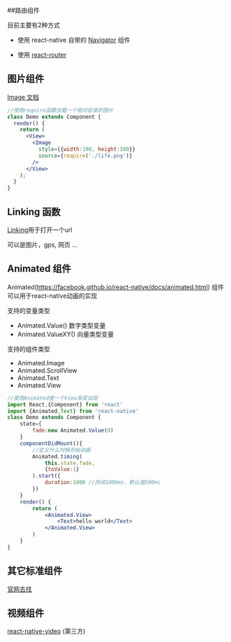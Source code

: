 ##路由组件

目前主要有2种方式

* 使用 react-native 自带的 [Navigator](https://facebook.github.io/react-native/docs/navigator.html) 组件

* 使用 [react-router](https://reacttraining.com/react-router/)


## 图片组件

[Image 文档](https://facebook.github.io/react-native/docs/image.html)

```jsx
//使用require函数加载一个相对目录的图片
class Demo extends Component {
  render() {
    return (
      <View>
        <Image
          style={{width:100, height:100}}
          source={require('./life.png')}
        />
      </View>
    );
  }
}
```

## Linking 函数

[Linking](https://facebook.github.io/react-native/docs/linking.html)用于打开一个url

可以是图片，gps, 网页 ...

## Animated 组件

Animated(https://facebook.github.io/react-native/docs/animated.html) 组件可以用于react-native动画的实现

支持的变量类型
* Animated.Value() 数字类型变量
* Animated.ValueXY() 向量类型变量

支持的组件类型
* Animated.Image
* Animated.ScrollView
* Animated.Text
* Animated.View

```jsx
//使用Animated使一个View渐变出现
import React,{Component} from 'react'
import {Animated,Text} from 'react-native'
class Demo extends Component {
    state={
        fade:new Animated.Value(0)
    }
    componentDidMount(){
        //定义什么时候开始动画
        Animated.timing(
            this.state.fade,
            {toValue:1}
        ).start({
            duration:1000 //持续1000ms，默认值500ms
        })
    }
    render() {
        return (
            <Animated.View>
                <Text>hello world</Text>
            </Animated.View>
        )
    }
}
```


## 其它标准组件

[官网去找](https://facebook.github.io/react-native/docs)

## 视频组件

[react-native-video](https://github.com/react-native-community/react-native-video) (第三方)
